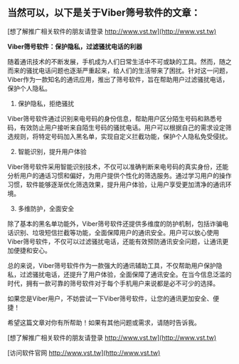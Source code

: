 ## **当然可以，以下是关于Viber筛号软件的文章：**

[想了解推广相关软件的朋友请登录 http://www.vst.tw](http://www.vst.tw)

**Viber筛号软件：保护隐私，过滤骚扰电话的利器**

随着通讯技术的不断发展，手机成为人们日常生活中不可或缺的工具。然而，随之而来的骚扰电话问题也逐渐严重起来，给人们的生活带来了困扰。针对这一问题，Viber作为一款知名的通讯应用，推出了筛号软件，旨在帮助用户过滤骚扰电话，保护个人隐私。

1. 保护隐私，拒绝骚扰

Viber筛号软件通过识别来电号码的身份信息，帮助用户区分陌生号码和熟悉号码，有效防止用户接听来自陌生号码的骚扰电话。用户可以根据自己的需求设定筛选规则，将特定号码加入黑名单，实现自定义拦截功能，保护个人隐私免受侵扰。

2. 智能识别，提升用户体验

Viber筛号软件采用智能识别技术，不仅可以准确判断来电号码的真实身份，还能分析用户的通话习惯和偏好，为用户提供个性化的筛选服务。通过学习用户的操作习惯，软件能够逐渐优化筛选效果，提升用户体验，让用户享受更加清净的通讯环境。

3. 多维防护，全面安全

除了基本的黑名单功能外，Viber筛号软件还提供多维度的防护机制，包括诈骗电话识别、垃圾短信拦截等功能，全面保障用户的通讯安全。用户可以放心使用Viber筛号软件，不仅可以过滤骚扰电话，还能有效预防通讯安全问题，让通讯更加便捷和安心。

总的来说，Viber筛号软件作为一款强大的通讯辅助工具，不仅帮助用户保护隐私，过滤骚扰电话，还提升了用户体验，全面保障了通讯安全。在当今信息泛滥的时代，拥有一款可靠的筛号软件对于每个手机用户来说都是必不可少的选择。

如果您是Viber用户，不妨尝试一下Viber筛号软件，让您的通讯更加安全、便捷！

希望这篇文章对你有所帮助！如果有其他问题或需求，请随时告诉我。

[想了解推广相关软件的朋友请登录 http://www.vst.tw](http://www.vst.tw)


[访问软件官网 http://www.vst.tw](http://www.vst.tw)
